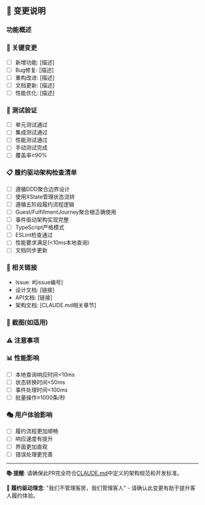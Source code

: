 ## 📝 变更说明

### 功能概述
<!-- 简要描述这个PR的目的和解决的问题 -->

### 🎯 关键变更
- [ ] 新增功能: [描述]
- [ ] Bug修复: [描述] 
- [ ] 重构改进: [描述]
- [ ] 文档更新: [描述]
- [ ] 性能优化: [描述]

### 🧪 测试验证
- [ ] 单元测试通过
- [ ] 集成测试通过
- [ ] 性能测试通过
- [ ] 手动测试完成
- [ ] 覆盖率≥90%

### 📋 履约驱动架构检查清单
- [ ] 遵循DDD聚合边界设计
- [ ] 使用XState管理状态流转
- [ ] 遵循五阶段履约流程逻辑
- [ ] Guest/FulfillmentJourney聚合根正确使用
- [ ] 事件驱动架构实现完整
- [ ] TypeScript严格模式
- [ ] ESLint检查通过
- [ ] 性能要求满足(<10ms本地查询)
- [ ] 文档同步更新

### 🔗 相关链接
- Issue: #[issue编号]
- 设计文档: [链接]
- API文档: [链接]
- 架构文档: [CLAUDE.md相关章节]

### 📸 截图(如适用)
<!-- 功能截图或效果展示 -->

### ⚠️ 注意事项
<!-- 特殊注意事项或breaking changes -->

### 📊 性能影响
<!-- 如果涉及性能变更，请描述影响 -->
- [ ] 本地查询响应时间<10ms
- [ ] 状态转换时间<50ms  
- [ ] 事件处理时间<100ms
- [ ] 批量操作≥1000条/秒

### 🎭 用户体验影响
<!-- 描述对用户体验的影响 -->
- [ ] 履约流程更加顺畅
- [ ] 响应速度有提升
- [ ] 界面更加直观
- [ ] 错误处理更完善

---

**📚 提醒**: 请确保此PR完全符合[CLAUDE.md](../CLAUDE.md)中定义的架构规范和开发标准。

**🚀 履约驱动理念**: "我们不管理客房，我们管理客人" - 请确认此变更有助于提升客人履约体验。